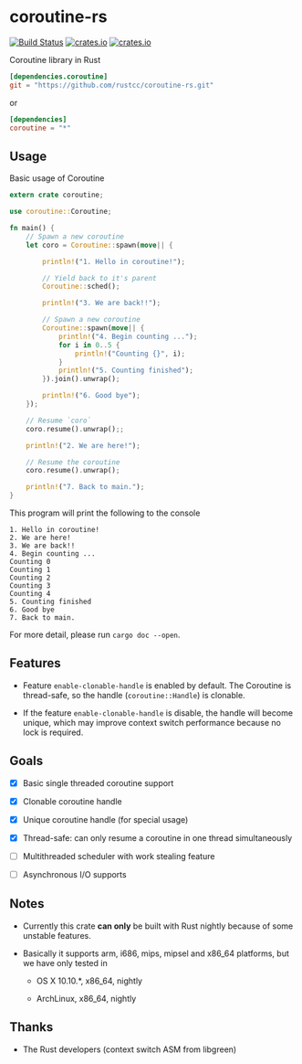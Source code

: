 # coroutine-rs

[![Build Status](https://img.shields.io/travis/rustcc/coroutine-rs.svg)](https://travis-ci.org/rustcc/coroutine-rs) [![crates.io](https://img.shields.io/crates/v/coroutine.svg)](https://crates.io/crates/coroutine) [![crates.io](https://img.shields.io/crates/l/coroutine.svg)](https://crates.io/crates/coroutine)

Coroutine library in Rust

```toml
[dependencies.coroutine]
git = "https://github.com/rustcc/coroutine-rs.git"
```

or

```toml
[dependencies]
coroutine = "*"
```

## Usage

Basic usage of Coroutine

```rust
extern crate coroutine;

use coroutine::Coroutine;

fn main() {
    // Spawn a new coroutine
    let coro = Coroutine::spawn(move|| {

        println!("1. Hello in coroutine!");

        // Yield back to it's parent
        Coroutine::sched();

        println!("3. We are back!!");

        // Spawn a new coroutine
        Coroutine::spawn(move|| {
            println!("4. Begin counting ...");
            for i in 0..5 {
                println!("Counting {}", i);
            }
            println!("5. Counting finished");
        }).join().unwrap();

        println!("6. Good bye");
    });

    // Resume `coro`
    coro.resume().unwrap();;

    println!("2. We are here!");

    // Resume the coroutine
    coro.resume().unwrap();

    println!("7. Back to main.");
}
```

This program will print the following to the console

```
1. Hello in coroutine!
2. We are here!
3. We are back!!
4. Begin counting ...
Counting 0
Counting 1
Counting 2
Counting 3
Counting 4
5. Counting finished
6. Good bye
7. Back to main.
```

For more detail, please run `cargo doc --open`.

## Features

- Feature `enable-clonable-handle` is enabled by default. The Coroutine is thread-safe, so the handle (`coroutine::Handle`) is clonable.

- If the feature `enable-clonable-handle` is disable, the handle will become unique, which may improve context switch performance because no lock is required.

## Goals

- [x] Basic single threaded coroutine support

- [x] Clonable coroutine handle

- [x] Unique coroutine handle (for special usage)

- [x] Thread-safe: can only resume a coroutine in one thread simultaneously

- [ ] Multithreaded scheduler with work stealing feature

- [ ] Asynchronous I/O supports

## Notes

* Currently this crate **can only** be built with Rust nightly because of some unstable features.

* Basically it supports arm, i686, mips, mipsel and x86_64 platforms, but we have only tested in

    - OS X 10.10.*, x86_64, nightly

    - ArchLinux, x86_64, nightly

## Thanks

- The Rust developers (context switch ASM from libgreen)

